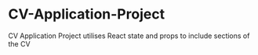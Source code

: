 # CV-Application-Project
CV Application Project utilises React state and props to include sections of the CV
